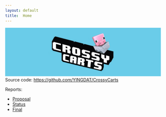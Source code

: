 ```yaml
---
layout: default
title:  Home
---
```

![banner image](img/crossycarts.png)
Source code: https://github.com/YINGDAT/CrossyCarts

Reports:

- [Proposal](proposal.html)
- [Status](status.html)
- [Final](final.html)
